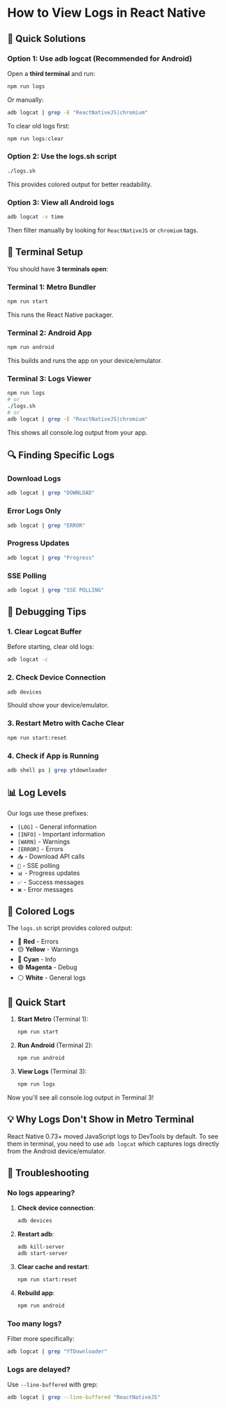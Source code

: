 # How to View Logs in React Native

## 🎯 **Quick Solutions**

### **Option 1: Use adb logcat (Recommended for Android)**

Open a **third terminal** and run:
```bash
npm run logs
```

Or manually:
```bash
adb logcat | grep -E "ReactNativeJS|chromium"
```

To clear old logs first:
```bash
npm run logs:clear
```

### **Option 2: Use the logs.sh script**

```bash
./logs.sh
```

This provides colored output for better readability.

### **Option 3: View all Android logs**

```bash
adb logcat -v time
```

Then filter manually by looking for `ReactNativeJS` or `chromium` tags.

## 📱 **Terminal Setup**

You should have **3 terminals open**:

### Terminal 1: Metro Bundler
```bash
npm run start
```
This runs the React Native packager.

### Terminal 2: Android App
```bash
npm run android
```
This builds and runs the app on your device/emulator.

### Terminal 3: Logs Viewer
```bash
npm run logs
# or
./logs.sh
# or
adb logcat | grep -E "ReactNativeJS|chromium"
```
This shows all console.log output from your app.

## 🔍 **Finding Specific Logs**

### Download Logs
```bash
adb logcat | grep "DOWNLOAD"
```

### Error Logs Only
```bash
adb logcat | grep "ERROR"
```

### Progress Updates
```bash
adb logcat | grep "Progress"
```

### SSE Polling
```bash
adb logcat | grep "SSE POLLING"
```

## 🐛 **Debugging Tips**

### 1. Clear Logcat Buffer
Before starting, clear old logs:
```bash
adb logcat -c
```

### 2. Check Device Connection
```bash
adb devices
```
Should show your device/emulator.

### 3. Restart Metro with Cache Clear
```bash
npm run start:reset
```

### 4. Check if App is Running
```bash
adb shell ps | grep ytdownloader
```

## 📊 **Log Levels**

Our logs use these prefixes:
- `[LOG]` - General information
- `[INFO]` - Important information
- `[WARN]` - Warnings
- `[ERROR]` - Errors
- `📥` - Download API calls
- `🔄` - SSE polling
- `📊` - Progress updates
- `✅` - Success messages
- `❌` - Error messages

## 🎨 **Colored Logs**

The `logs.sh` script provides colored output:
- 🔴 **Red** - Errors
- 🟡 **Yellow** - Warnings
- 🔵 **Cyan** - Info
- 🟣 **Magenta** - Debug
- ⚪ **White** - General logs

## 🚀 **Quick Start**

1. **Start Metro** (Terminal 1):
   ```bash
   npm run start
   ```

2. **Run Android** (Terminal 2):
   ```bash
   npm run android
   ```

3. **View Logs** (Terminal 3):
   ```bash
   npm run logs
   ```

Now you'll see all console.log output in Terminal 3!

## 💡 **Why Logs Don't Show in Metro Terminal**

React Native 0.73+ moved JavaScript logs to DevTools by default. To see them in terminal, you need to use `adb logcat` which captures logs directly from the Android device/emulator.

## 🔧 **Troubleshooting**

### No logs appearing?

1. **Check device connection**:
   ```bash
   adb devices
   ```

2. **Restart adb**:
   ```bash
   adb kill-server
   adb start-server
   ```

3. **Clear cache and restart**:
   ```bash
   npm run start:reset
   ```

4. **Rebuild app**:
   ```bash
   npm run android
   ```

### Too many logs?

Filter more specifically:
```bash
adb logcat | grep "YTDownloader"
```

### Logs are delayed?

Use `--line-buffered` with grep:
```bash
adb logcat | grep --line-buffered "ReactNativeJS"
```